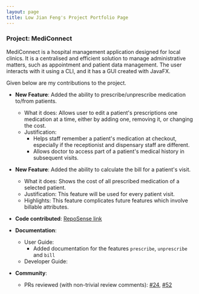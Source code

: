 ```yaml
---
layout: page
title: Low Jian Feng's Project Portfolio Page
---
```


### Project: MediConnect

MediConnect is a hospital management application designed for local clinics. It is a centralised and efficient solution
to manage administrative matters, such as appointment and patient data management. The user interacts with it using a
CLI, and it has a GUI created with JavaFX.

Given below are my contributions to the project.

* **New Feature**: Added the ability to prescribe/unprescribe medication to/from patients.
    * What it does: Allows user to edit a patient's prescriptions one medication at a time, either by adding one, removing it, or changing the cost.
    * Justification:
      * Helps staff remember a patient's medication at checkout, especially if the receptionist and dispensary staff are different.
      * Allows doctor to access part of a patient's medical history in subsequent visits.
      
* **New Feature**: Added the ability to calculate the bill for a patient's visit.
  * What it does: Shows the cost of all prescribed medication of a selected patient.
  * Justification: This feature will be used for every patient visit.
  * Highlights: This feature complicates future features which involve billable attributes.
* **Code contributed**: [RepoSense link](https://nus-cs2103-ay2223s2.github.io/tp-dashboard/?search=peanutbutters93&breakdown=true)

* **Documentation**:
    * User Guide:
        * Added documentation for the features `prescribe`, `unprescribe` and `bill`
    * Developer Guide:

* **Community**:
  * PRs reviewed (with non-trivial review comments): [\#24](https://github.com/AY2223S2-CS2103T-W13-1/tp/pull/24),
  [\#52](https://github.com/AY2223S2-CS2103T-W13-1/tp/pull/52)